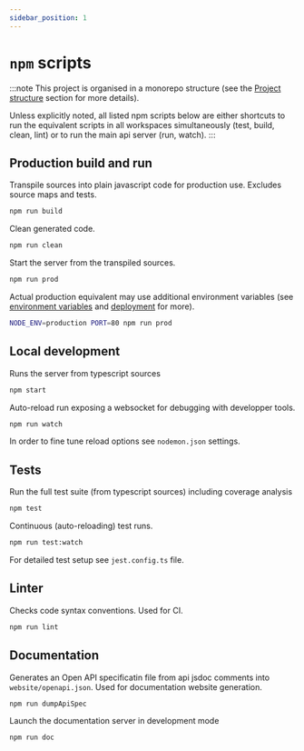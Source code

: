 ```yaml
---
sidebar_position: 1
---
```


# `npm` scripts

:::note
This project is organised in a monorepo structure (see the [Project structure](./structure) section for more details).

Unless explicitly noted, all listed npm scripts below are either shortcuts to run the equivalent scripts in all workspaces simultaneously (test, build, clean, lint) or to run the main api server (run, watch).
:::

## Production build and run

Transpile sources into plain javascript code for production use. Excludes source maps and tests.

```sh
npm run build
```

Clean generated code.

```sh
npm run clean
```

Start the server from the transpiled sources.

```sh
npm run prod
```

Actual production equivalent may use additional environment variables (see [environment variables](./runtime#environment-variables) and [deployment](./deployment) for more).

```sh
NODE_ENV=production PORT=80 npm run prod
```

## Local development

Runs the server from typescript sources

```sh
npm start
```

Auto-reload run exposing a websocket for debugging with developper tools.

```sh
npm run watch
```

In order to fine tune reload options see `nodemon.json` settings.

## Tests

Run the full test suite (from typescript sources) including coverage analysis

```sh
npm test
```

Continuous (auto-reloading) test runs.

```sh
npm run test:watch
```

For detailed test setup see `jest.config.ts` file.

## Linter

Checks code syntax conventions. Used for CI.

```sh
npm run lint
```

## Documentation

Generates an Open API specificatin file from api jsdoc comments into `website/openapi.json`. Used for documentation website generation.

```sh
npm run dumpApiSpec
```

Launch the documentation server in development mode

```sh
npm run doc
```
